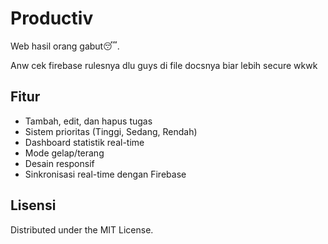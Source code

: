 # Productiv

Web hasil orang gabut😴.

Anw cek firebase rulesnya dlu guys di file docsnya biar lebih secure wkwk

## Fitur

- Tambah, edit, dan hapus tugas
- Sistem prioritas (Tinggi, Sedang, Rendah)
- Dashboard statistik real-time
- Mode gelap/terang
- Desain responsif
- Sinkronisasi real-time dengan Firebase

## Lisensi

Distributed under the MIT License.

